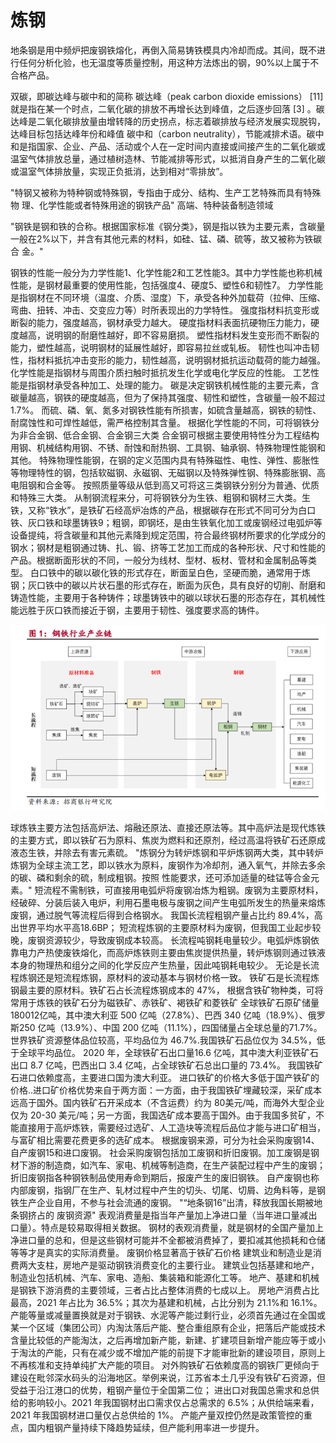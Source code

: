 # 炼钢

地条钢是用中频炉把废钢铁熔化，再倒入简易铸铁模具内冷却而成。其间，既不进行任何分析化验，也无温度等质量控制，用这种方法炼出的钢，90%以上属于不合格产品。

双碳，即碳达峰与碳中和的简称
碳达峰（peak carbon dioxide emissions） [11]  就是指在某一个时点，二氧化碳的排放不再增长达到峰值，之后逐步回落 [3]  。碳达峰是二氧化碳排放量由增转降的历史拐点，标志着碳排放与经济发展实现脱钩，达峰目标包括达峰年份和峰值
碳中和（carbon neutrality），节能减排术语。碳中和是指国家、企业、产品、活动或个人在一定时间内直接或间接产生的二氧化碳或温室气体排放总量，通过植树造林、节能减排等形式，以抵消自身产生的二氧化碳或温室气体排放量，实现正负抵消，达到相对“零排放”。

"特钢又被称为特种钢或特殊钢，专指由于成分、结构、生产工艺特殊而具有特殊物
理、化学性能或者特殊用途的钢铁产品"
高端、特种装备制造领域

"钢铁是钢和铁的合称。根据国家标准《钢分类》，钢是指以铁为主要元素，含碳量一般在2%以下，并含有其他元素的材料，如硅、锰、磷、硫等，故又被称为铁碳合
金。"

钢铁的性能一般分为力学性能1、化学性能2和工艺性能3。其中力学性能也称机械性能，是钢材最重要的使用性能，包括强度4、硬度5、塑性6和韧性7。
力学性能是指钢材在不同环境（温度、介质、湿度）下，承受各种外加载荷（拉伸、压缩、弯曲、扭转、冲击、交变应力等）时所表现出的力学特性。
强度指材料抗变形或断裂的能力，强度越高，钢材承受力越大。
硬度指材料表面抗硬物压力能力，硬度越高，说明钢的耐磨性越好，即不容易磨损。
塑性指材料发生变形而不断裂的能力，塑性越高，说明钢材的延展性越好，即容易拉丝或轧板。
韧性也叫冲击韧性，指材料抵抗冲击变形的能力，韧性越高，说明钢材抵抗运动载荷的能力越强。
 化学性能是指钢材与周围介质扫触时抵抗发生化学或电化学反应的性能。
工艺性能是指钢材承受各种加工、处理的能力。
碳是决定钢铁机械性能的主要元素，含碳量越高，钢铁的硬度越高，但为了保持其强度、韧性和塑性，含碳量一般不超过 1.7%。
而硫、磷、氧、氮多对钢铁性能有所损害，如硫含量越高，钢铁的韧性、耐腐蚀性和可焊性越低，需严格控制其含量。
根据化学性能的不同，可将钢铁分为非合金钢、低合金钢、合金钢三大类
合金钢可根据主要使用特性分为工程结构用钢、机械结构用钢、不锈、耐蚀和耐热钢、工具钢、轴承钢、特殊物理性能钢和其他。
特殊物理性能钢，在钢的定义范围内具有特殊磁性、电性、弹性、膨胀性等物理特性的钢，包括软磁钢、永磁钢、无磁钢以及特殊弹性钢、特殊膨胀钢、高电阻钢和合金等。
按照质量等级从低到高又可将这三类钢铁分别分为普通、优质和特殊三大类。
从制钢流程来分，可将钢铁分为生铁、粗钢和钢材三大类。生铁，又称“铁水”，是铁矿石经高炉冶炼的产品，根据碳存在形式不同可分为白口铁、灰口铁和球墨铸铁9；粗钢，即钢坯，是由生铁氧化加工或废钢经过电弧炉等设备提纯，将含碳量和其他元素降到规定范围，符合最终钢材所要求的化学成分的钢水；钢材是粗钢通过铸、扎、锻、挤等工艺加工而成的各种形状、尺寸和性能的产品。根据断面形状的不同，一般分为线材、型材、板材、管材和金属制品等类型。
白口铁中的碳以碳化铁的形式存在，断面呈白色，坚硬而脆，通常用于炼钢；灰口铁中的碳以片状石墨的形式存在，断面为灰色，具有良好的切削、耐磨和铸造性能，主要用于各种铸件；球墨铸铁中的碳以球状石墨的形态存在，其机械性能远胜于灰口铁而接近于钢，主要用于韧性、强度要求高的铸件。

![Alt text](/assets/images/炼钢wiki/image-2.png)

球炼铁主要方法包括高炉法、熔融还原法、直接还原法等。其中高炉法是现代炼铁的主要方式，即以铁矿石为原料、焦炭为燃料和还原剂，经过高温将铁矿石还原成液态生铁，并除去有害元素硫。
"炼钢分为转炉炼钢和平炉炼钢两大类，其中转炉炼钢为全球主流工艺，即以铁水为原料，废钢作为冷却剂，通入氧气，并除去多余的碳、磷和剩余的硫，制成粗钢。按照
性能要求，还可添加适量的硅锰等合金元素。"
短流程不需制铁，可直接用电弧炉将废钢冶炼为粗钢。废钢为主要原材料，经破碎、分装后装入电炉，利用石墨电极与废钢之间产生电弧所发生的热量来熔炼废钢，通过脱气等流程后得到合格钢水。
我国长流程粗钢产量占比约 89.4%，高出世界平均水平高18.6BP；
短流程炼钢的主要原材料为废钢，但我国工业起步较晚，废钢资源较少，导致废钢成本较高。
长流程吨钢耗电量较少。电弧炉炼钢依靠电力产热使废铁熔化，而高炉炼铁则主要由焦炭提供热量，转炉炼钢则通过铁液本身的物理热和组分之间的化学反应产生热量，因此吨钢耗电较少。
无论是长流程炼钢还是短流程炼钢，原材料的波动基本与钢材价格一致。
铁矿石是长流程炼钢最主要的原材料。铁矿石占长流程炼钢成本的 47%，
根据含铁矿物种类，可将常用于炼铁的铁矿石分为磁铁矿、赤铁矿、褐铁矿和菱铁矿
全球铁矿石原矿储量 180012亿吨，其中澳大利亚 500 亿吨（27.8%）、巴西 340 亿吨（18.9%）、俄罗斯250 亿吨（13.9%）、中国 200 亿吨（11.1%），四国储量占全球总量的71.7%。
世界铁矿资源整体品位较高，平均品位为 46.7%.我国铁矿石品位仅为 34.5%，低于全球平均品位。
2020 年，全球铁矿石出口量16.6 亿吨，其中澳大利亚铁矿石出口 8.7 亿吨，巴西出口 3.4 亿吨，占全球铁矿石总出口量的 73.4%。
我国铁矿石进口依赖度高，主要进口国为澳大利亚。
进口铁矿的价格大多低于国产铁矿的价格..进口矿价格优势来自于两方面：一方面，由于我国铁矿埋藏较深，采矿成本远高于国外。国内铁矿石开采成本（不含运费）约为 80美元/吨，而海外大型企业仅为 20-30 美元/吨；另一方面，我国选矿成本要高于国外。由于我国多贫矿，不能直接用于高炉炼铁，需要经过选矿、人工造块等流程后品位才能与进口矿相当，与富矿相比需要花费更多的选矿成本。
根据废钢来源，可分为社会采购废钢14、自产废钢15和进口废钢。
社会采购废钢包括加工废钢和折旧废钢。加工废钢是钢材下游的制造商，如汽车、家电、机械等制造商，在生产装配过程中产生的废钢；折旧废钢指各种钢铁制品使用寿命到期后，报废产生的废旧钢铁。
 自产废钢也称内部废钢，指钢厂在生产、轧材过程中产生的切头、切尾、切屑、边角料等，是钢铁生产企业自用，不参与社会流通的废钢。
"“地条钢16”出清，释放我国长期被地条钢挤占的
废钢资源"
表观消费量是指当年产量加上净进口量（当年进口量减出口量）。特点是较易取得相关数据。
钢材的表观消费量，就是钢材的全国产量加上净进口量的总和，但是这些钢材可能并不全都被消费掉了，要扣减其他损耗和仓储等等才是真实的实际消费量。
废钢价格显著高于铁矿石价格
建筑业和制造业是消费两大支柱，房地产是驱动钢铁消费变化的主要行业。
建筑业包括基建和地产，制造业包括机械、汽车、家电、造船、集装箱和能源化工等。
地产、基建和机械是钢铁下游消费的主要领域，三者占比占整体消费的七成以上。
房地产消费占比最高，2021 年占比为 36.5%；其次为基建和机械，占比分别为 21.1%和 16.1%。
产能等量或减量置换就是对于钢铁、水泥等产能过剩行业，必须首先通过在全国或某一个区域（集团公司）内淘汰落后产能、整合重组原有企业，把落后产能或技术含量比较低的产能淘汰，之后再增加新产能，新建、扩建项目新增产能应等于或小于淘汰的产能，只有在减少或不增加产能的前提下才能审批新的建设项目，原则上不再核准和支持单纯扩大产能的项目。
对外购铁矿石依赖度高的钢铁厂更倾向于建设在毗邻深水码头的沿海地区。举例来说，江苏省本土几乎没有铁矿石资源，但受益于沿江港口的优势，粗钢产量位于全国第二位；
进出口对我国总需求和总供给的影响较小。2021 年我国钢材出口需求仅占总需求的 6.5%；从供给端来看，2021 年我国钢材进口量仅占总供给的 1%。
产能产量双控仍然是政策管控的重点，国内粗钢产量持续下降趋势延续，但产能利用率进一步提升。
